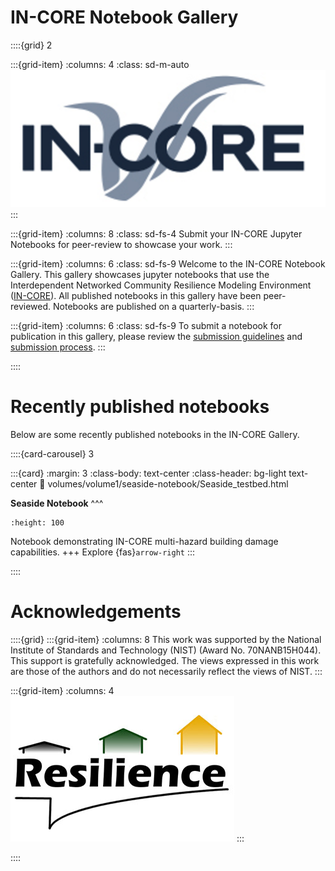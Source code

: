 # IN-CORE Notebook Gallery

::::{grid} 2

:::{grid-item}
:columns: 4
:class: sd-m-auto
![ScreenShot](images/incore-logo.png)
:::

:::{grid-item}
:columns: 8
:class: sd-fs-4
Submit your IN-CORE Jupyter Notebooks for peer-review to showcase your work. 
:::

:::{grid-item}
:columns: 6
:class: sd-fs-9
Welcome to the IN-CORE Notebook Gallery. This gallery showcases jupyter notebooks that use the Interdependent Networked Community Resilience Modeling Environment ([IN-CORE](https://incore.ncsa.illinois.edu/)). All published notebooks in this gallery have been peer-reviewed. Notebooks are published on a quarterly-basis.
:::

:::{grid-item}
:columns: 6
:class: sd-fs-9
To submit a notebook for publication in this gallery, please review the [submission guidelines](submission_guidelines.md) and [submission process](submission_process.md). 
:::

::::

# Recently published notebooks

Below are some recently published notebooks in the IN-CORE Gallery.


::::{card-carousel} 3

:::{card}
:margin: 3
:class-body: text-center
:class-header: bg-light text-center
:link: volumes/volume1/seaside-notebook/Seaside_testbed.html
<!-- :link-type: doc -->
**Seaside Notebook**
^^^
```{image} volumes/volume1/seaside-jupyter/images/Buildings.png
:height: 100
```
Notebook demonstrating IN-CORE multi-hazard building damage capabilities.
+++
Explore {fas}`arrow-right`
:::

::::


# Acknowledgements
::::{grid}
:::{grid-item}
:columns: 8
This work was supported by the National Institute of Standards and Technology (NIST) (Award No. 70NANB15H044). This support is gratefully acknowledged. The views expressed in this work are those of the authors and do not necessarily reflect the views of NIST.
:::

:::{grid-item}
:columns: 4
![ScreenShot](images/resilience-logo.png)
:::

::::

